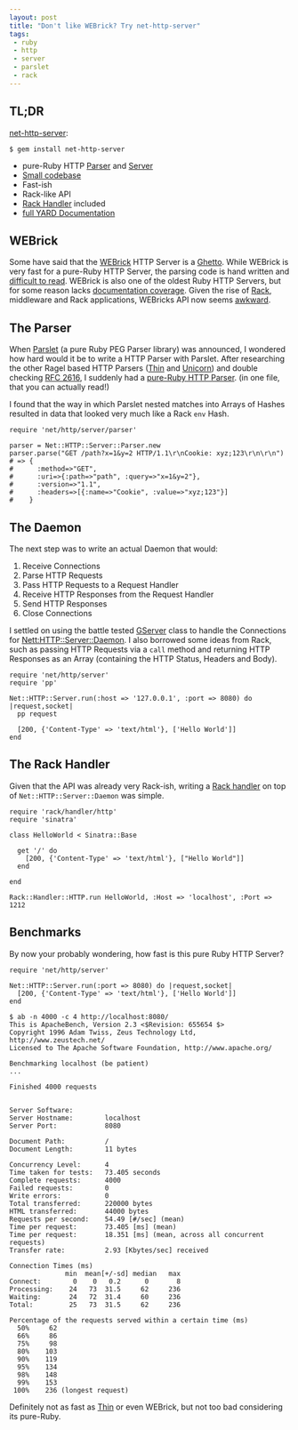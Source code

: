 ```yaml
---
layout: post
title: "Don't like WEBrick? Try net-http-server"
tags:
 - ruby
 - http
 - server
 - parslet
 - rack
---
```


## TL;DR

[net-http-server](http://github.com/postmodern/net-http-server):

    $ gem install net-http-server

* pure-Ruby HTTP [Parser](https://github.com/postmodern/net-http-server/blob/master/lib/net/http/server/parser.rb) and [Server](https://github.com/postmodern/net-http-server/blob/master/lib/net/http/server/daemon.rb)
* [Small codebase](https://github.com/postmodern/net-http-server/tree/master/lib)
* Fast-ish
* Rack-like API
* [Rack Handler](https://github.com/postmodern/net-http-server/blob/master/lib/rack/handler/http.rb) included
* [full YARD Documentation](http://rubydoc.info/gems/net-http-server/frames)

## WEBrick

Some have said that the [WEBrick](http://www.ruby-doc.org/stdlib/libdoc/webrick/rdoc/index.html)
HTTP Server is a [Ghetto](http://www.mikeperham.com/2010/11/22/the-ruby-stdlib-is-a-ghetto/).
While WEBrick is very fast for a pure-Ruby HTTP Server, the parsing code is
hand written and [difficult to read](https://github.com/ruby/ruby/blob/trunk/lib/webrick/httprequest.rb#L256-414).
WEBrick is also one of the oldest Ruby HTTP Servers, but for some reason
lacks [documentation coverage](http://www.ruby-doc.org/stdlib/libdoc/webrick/rdoc/classes/WEBrick/HTTPServer.html).
Given the rise of [Rack](http://rack.rubyforge.org/), middleware
and Rack applications, WEBricks API now seems [awkward](http://segment7.net/projects/ruby/WEBrick/servlets.html).

## The Parser

When [Parslet](http://kschiess.github.com/parslet/)
(a pure Ruby PEG Parser library) was announced, I wondered how hard would it
be to write a HTTP Parser with Parslet. After researching the other
Ragel based HTTP Parsers ([Thin](https://github.com/macournoyer/thin/blob/master/ext/thin_parser/common.rl)
and [Unicorn](https://github.com/defunkt/unicorn/blob/master/ext/unicorn_http/unicorn_http_common.rl))
and double checking [RFC 2616](http://www.w3.org/Protocols/rfc2616/rfc2616.html),
I suddenly had a [pure-Ruby HTTP Parser](https://github.com/postmodern/net-http-server/blob/master/lib/net/http/server/parser.rb).
(in one file, that you can actually read!)

I found that the way in which Parslet nested matches into Arrays of Hashes
resulted in data that looked very much like a Rack `env` Hash.

    require 'net/http/server/parser'
    
    parser = Net::HTTP::Server::Parser.new
    parser.parse("GET /path?x=1&y=2 HTTP/1.1\r\nCookie: xyz;123\r\n\r\n")
    # => {
    #      :method=>"GET",
    #      :uri=>{:path=>"path", :query=>"x=1&y=2"},
    #      :version=>"1.1",
    #      :headers=>[{:name=>"Cookie", :value=>"xyz;123"}]
    #    }

## The Daemon

The next step was to write an actual Daemon that would:

1. Receive Connections
2. Parse HTTP Requests
3. Pass HTTP Requests to a Request Handler
4. Receive HTTP Responses from the Request Handler
5. Send HTTP Responses
6. Close Connections

I settled on using the battle tested [GServer](http://rubydoc.info/stdlib/gserver/1.9.2/frames)
class to handle the Connections for
[Nett:HTTP::Server::Daemon](https://github.com/postmodern/net-http-server/blob/master/lib/net/http/server/daemon.rb).
I also borrowed some ideas from Rack, such as passing
HTTP Requests via a `call` method and returning HTTP Responses as an Array
(containing the HTTP Status, Headers and Body).

    require 'net/http/server'
    require 'pp'
    
    Net::HTTP::Server.run(:host => '127.0.0.1', :port => 8080) do |request,socket|
      pp request

      [200, {'Content-Type' => 'text/html'}, ['Hello World']]
    end

## The Rack Handler

Given that the API was already very Rack-ish, writing a [Rack handler](https://github.com/postmodern/net-http-server/blob/master/lib/rack/handler/http.rb) on top of `Net::HTTP::Server::Daemon` was simple.

    require 'rack/handler/http'
    require 'sinatra'

    class HelloWorld < Sinatra::Base
    
      get '/' do
        [200, {'Content-Type' => 'text/html'}, ["Hello World"]]
      end

    end

    Rack::Handler::HTTP.run HelloWorld, :Host => 'localhost', :Port => 1212

## Benchmarks

By now your probably wondering, how fast is this pure Ruby HTTP Server?

    require 'net/http/server'
    
    Net::HTTP::Server.run(:port => 8080) do |request,socket|
      [200, {'Content-Type' => 'text/html'}, ['Hello World']]
    end

    $ ab -n 4000 -c 4 http://localhost:8080/
    This is ApacheBench, Version 2.3 <$Revision: 655654 $>
    Copyright 1996 Adam Twiss, Zeus Technology Ltd, http://www.zeustech.net/
    Licensed to The Apache Software Foundation, http://www.apache.org/
    
    Benchmarking localhost (be patient)
    ...
    
    Finished 4000 requests
    
    
    Server Software:        
    Server Hostname:        localhost
    Server Port:            8080
    
    Document Path:          /
    Document Length:        11 bytes
    
    Concurrency Level:      4
    Time taken for tests:   73.405 seconds
    Complete requests:      4000
    Failed requests:        0
    Write errors:           0
    Total transferred:      220000 bytes
    HTML transferred:       44000 bytes
    Requests per second:    54.49 [#/sec] (mean)
    Time per request:       73.405 [ms] (mean)
    Time per request:       18.351 [ms] (mean, across all concurrent requests)
    Transfer rate:          2.93 [Kbytes/sec] received
    
    Connection Times (ms)
                  min  mean[+/-sd] median   max
    Connect:        0    0   0.2      0       8
    Processing:    24   73  31.5     62     236
    Waiting:       24   72  31.4     60     236
    Total:         25   73  31.5     62     236
    
    Percentage of the requests served within a certain time (ms)
      50%     62
      66%     86
      75%     98
      80%    103
      90%    119
      95%    134
      98%    148
      99%    153
     100%    236 (longest request)

Definitely not as fast as [Thin](http://code.macournoyer.com/thin/) or even
WEBrick, but not too bad considering its pure-Ruby.
